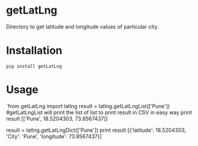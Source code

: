 # getLatLng
Directory to get latitude and longitude values of particular city.

# Installation
`pip install getLatLng`

# Usage 

`from getLatLng import latlng
result = latlng.getLatLngList(['Pune']) #getLatLngList will print the list of list to print result in CSV in easy way
print result
[['Pune', 18.5204303, 73.8567437]] 

result = latlng.getLatLngDict(['Pune'])
print result
[{'latitude': 18.5204303, 'City': 'Pune', 'longitude': 73.8567437}]`
